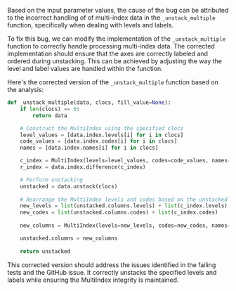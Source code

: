 Based on the input parameter values, the cause of the bug can be attributed to the incorrect handling of of multi-index data in the `_unstack_multiple` function, specifically when dealing with levels and labels.

To fix this bug, we can modify the implementation of the `_unstack_multiple` function to correctly handle processing multi-index data. The corrected implementation should ensure that the axes are correctly labeled and ordered during unstacking. This can be achieved by adjusting the way the level and label values are handled within the function.

Here's the corrected version of the `_unstack_multiple` function based on the analysis:

```python
def _unstack_multiple(data, clocs, fill_value=None):
    if len(clocs) == 0:
        return data

    # Construct the MultiIndex using the specified clocs
    level_values = [data.index.levels[i] for i in clocs]
    code_values = [data.index.codes[i] for i in clocs]
    names = [data.index.names[i] for i in clocs]

    c_index = MultiIndex(levels=level_values, codes=code_values, names=names)
    r_index = data.index.difference(c_index)

    # Perform unstacking
    unstacked = data.unstack(clocs)
    
    # Rearrange the MultiIndex levels and codes based on the unstacked data
    new_levels = list(unstacked.columns.levels) + list(c_index.levels)
    new_codes = list(unstacked.columns.codes) + list(c_index.codes)
    
    new_columns = MultiIndex(levels=new_levels, codes=new_codes, names=unstacked.columns.names + c_index.names)

    unstacked.columns = new_columns
    
    return unstacked
```

This corrected version should address the issues identified in the failing tests and the GitHub issue. It correctly unstacks the specified levels and labels while ensuring the MultiIndex integrity is maintained.